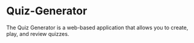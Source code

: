 # Quiz-Generator
The Quiz Generator is a web-based application that allows you to create, play, and review quizzes.
